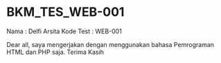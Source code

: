 # BKM_TES_WEB-001
Nama : Delfi Arsita
Kode Test : WEB-001

Dear all, 
saya mengerjakan dengan menggunakan bahasa Pemrograman HTML dan PHP saja. Terima Kasih
